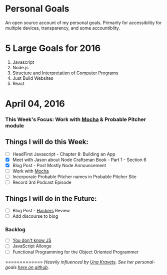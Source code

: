 # Personal Goals

An open source account of my personal goals. Primarily for accessibility for multiple devices, transparency, and some accountiblity.

# 5 Large Goals for 2016

1. Javascript
2. Node.js
3. [Structure and Interpretation of Computer Programs](https://mitpress.mit.edu/sicp/)
4. Just Build Websites
5. React

# April 04, 2016 

### This Week's Focus: Work with [Mocha](https://mochajs.org/) & Probable Pitcher module

## Things I will do this Week:
- [ ] HeadFirst Javascript - Chapter 8: Building an App
- [x] Meet with Jason about Node Craftsman Book - Part 1 - Section 6
- [x] Blog Post - Post Mostly Node Announcement
- [ ] Work with [Mocha](https://mochajs.org/) 
- [ ] Incorporate Probable Pitcher names in Probable Pitcher Site
- [ ] Record 3rd Podcast Episode

## Things I will do in the Future: 
- [ ] Blog Post -
[Hackers](http://www.amazon.com/Hackers-Computer-Revolution-Anniversary-Edition/dp/1449388396) Review
- [ ] Add discourse to blog

### Backlog
- [ ] [You don't know JS](https://github.com/getify/You-Dont-Know-JS)
- [ ] JavaScript Allonge 
- [ ] Functional Programming for the Object Oriented Programmer

=============
*Heavily influenced by [Una Kravets](http://unakravets.com/). See her personal-goals [here on github](https://github.com/una/personal-goals).*
